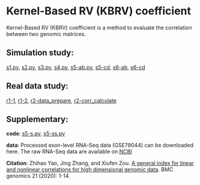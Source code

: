 # Kernel-Based RV (KBRV) coefficient 
Kernel-Based RV (KBRV) coefficient is a method to evaluate the correlation between two genomic matrices.

## Simulation study: 
[s1.py](https://github.com/zhh-yao/KBRV-method/blob/master/s1.py), [s2.py](https://github.com/zhh-yao/KBRV-method/blob/master/s2.py), [s3.py](https://github.com/zhh-yao/KBRV-method/blob/master/s3.py), [s4.py](https://github.com/zhh-yao/KBRV-method/blob/master/s4.py), [s5-ab.py](https://github.com/zhh-yao/KBRV-method/blob/master/s5-ab.py), [s5-cd](https://github.com/zhh-yao/KBRV-method/blob/master/s5-cd.py), [s6-ab](https://github.com/zhh-yao/KBRV-method/blob/master/s6-ab.py), [s6-cd](https://github.com/zhh-yao/KBRV-method/blob/master/s6-cd.py)

## Real data study: 
[r1-1](https://github.com/zhh-yao/KBRV-method/blob/master/r1-1.py), [r1-2](https://github.com/zhh-yao/KBRV-method/blob/master/r1-2.py), [r2-data_prepare](https://github.com/zhh-yao/KBRV-method/blob/master/r2-data_prepare.py), [r2-corr_calculate](https://github.com/zhh-yao/KBRV-method/blob/master/r2-corr_calculate.py) 

## Supplementary:
**code**: [s5-s.py](https://github.com/zhh-yao/KBRV-method/blob/master/s5-s.py), [s5-ss.py](https://github.com/zhh-yao/KBRV-method/blob/master/s5-ss.py)

**data**: Processed exon-level RNA-Seq data (GSE79044) can be downloaded here. The raw RNA-Seq data are available on [NCBI](https://www.ncbi.nlm.nih.gov/geo/query/acc.cgi?acc=GSE79044)

**Citation**: Zhihao Yao, Jing Zhang, and Xiufen Zou. [A general index for linear and nonlinear correlations for high dimensional genomic data](https://link.springer.com/article/10.1186/s12864-020-07246-x). BMC genomics 21 (2020): 1-14.
